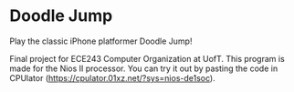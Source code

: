 # Doodle Jump
Play the classic iPhone platformer Doodle Jump!

Final project for ECE243 Computer Organization at UofT. This program is made for the Nios II processor. You can try it out by pasting the code in CPUlator (https://cpulator.01xz.net/?sys=nios-de1soc).
